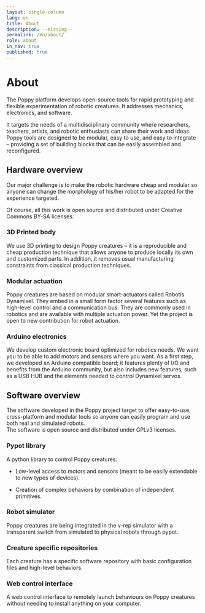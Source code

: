 ```yaml
---
layout: single-column
lang: en
title: About
description: --missing--
permalink: /en/about/
role: about
in_nav: true
published: true
---
```


# About

The Poppy platform develops open-source tools for rapid prototyping and flexible experimentation of robotic creatures. It addresses mechanics, electronics, and software.

It targets the needs of a multidisciplinary community where researchers, teachers, artists, and robotic enthusiasts can share their work and ideas.
Poppy tools are designed to be modular, easy to use, and easy to integrate – providing a set of building blocks that can be easily assembled and reconfigured.

## Hardware overview

Our major challenge is to make the robotic hardware cheap and modular so anyone can change the morphology of his/her robot to be adapted for the experience targeted.

Of course, all this work is open source and distributed under Creative Commons BY-SA licenses.

### 3D Printed body

We use 3D printing to design Poppy creatures – it is a reproducible and cheap production technique that allows anyone to produce locally its own and customized parts. In addition, it removes usual manufacturing constraints from classical production techniques.

### Modular actuation

Poppy creatures are based on modular smart-actuators called Robotis Dynamixel. They embed in a small form factor several features such as high-level control and a communication bus. They are commonly used in robotics and are available with multiple actuation power. Yet the project is open to new contribution for robot actuation.

### Arduino electronics

We develop custom electronic board optimized for robotics needs. We want  you to be able to add motors and sensors where you want. As a first step, we developed an Arduino compatible board; it features plenty of I/O and benefits from the Arduino community, but also includes new features, such as a USB HUB and the elements needed to control Dynamixel servos.

## Software overview

The software developed in the Poppy project target to offer easy-to-use, cross-platform and modular tools so anyone can easily program and use both real and simulated robots.  
The software is open source and distributed under GPLv3 licenses.

### Pypot library

A python library to control Poppy creatures:

* Low-level access to motors and sensors (meant to be easily extendable to new types of devices).

* Creation of complex behaviors by combination of independent primitives.

### Robot simulator

Poppy creatures are being integrated in the v-rep simulator with a transparent switch from simulated to physical robots through pypot.

### Creature specific repositories

Each creature has a specific software repository with basic configuration files and high-level behaviors.

### Web control interface

A web control interface to remotely launch behaviours on Poppy creatures without needing to install anything on your computer.
